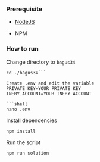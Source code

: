 ### Prerequisite

- [NodeJS](https://nodejs.org/en/)

- NPM



### How to run

Change directory to ```bagus34```

```shell
cd ./bagus34```

Create .env and edit the variable
PRIVATE_KEY=YOUR PRIVATE KEY
INERY_ACCOUNT=YOUR INERY ACCOUNT

```shell
nano .env
```

Install dependencies

```shell
npm install
```

Run the script

```
npm run solution
```
